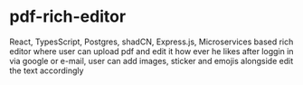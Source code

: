 # pdf-rich-editor
 React, TypesScript, Postgres, shadCN, Express.js, Microservices based rich editor where user can upload pdf and edit it how ever he likes after loggin in via google or e-mail, user can add images, sticker and emojis alongside edit the text accordingly
